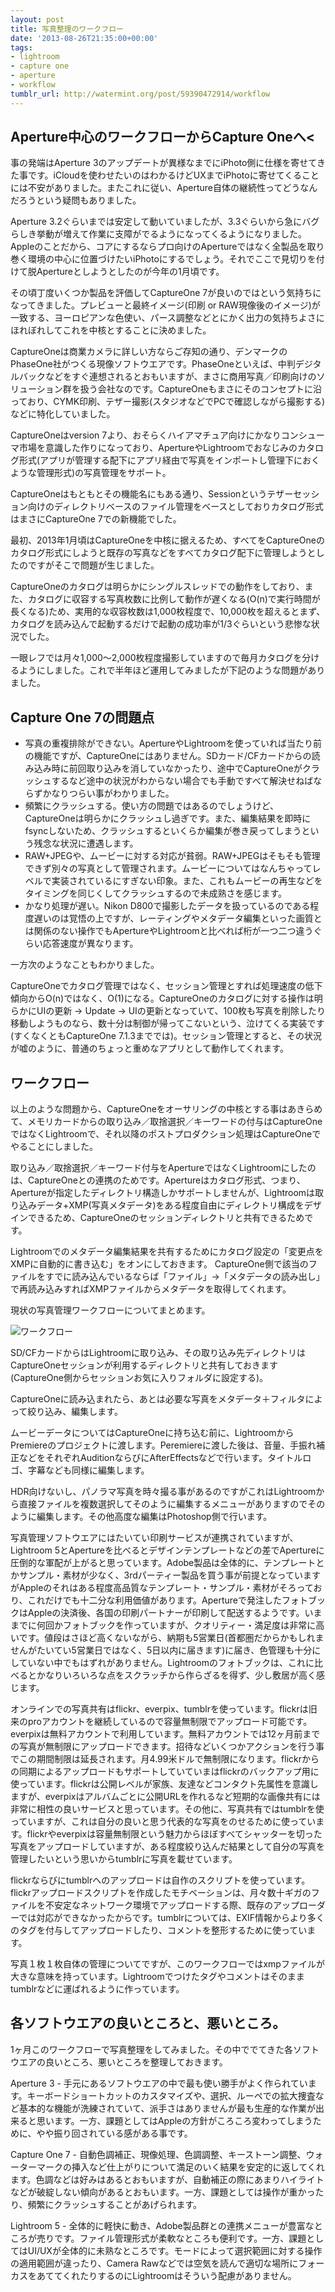 ```yaml
---
layout: post
title: 写真整理のワークフロー
date: '2013-08-26T21:35:00+00:00'
tags:
- lightroom
- capture one
- aperture
- workflow
tumblr_url: http://watermint.org/post/59390472914/workflow
---
```

## Aperture中心のワークフローからCapture Oneへ<

事の発端はAperture 3のアップデートが異様なまでにiPhoto側に仕様を寄せてきた事です。iCloudを使わせたいのはわかるけどUXまでiPhotoに寄せてくることには不安がありました。またこれに従い、Aperture自体の継続性ってどうなんだろうという疑問もありました。

Aperture 3.2ぐらいまでは安定して動いていましたが、3.3ぐらいから急にバグらしき挙動が増えて作業に支障がでるようになってくるようになりました。Appleのことだから、コアにするならプロ向けのApertureではなく全製品を取り巻く環境の中心に位置づけたいiPhotoにするでしょう。それでここで見切りを付けて脱Apertureとしようとしたのが今年の1月頃です。

その頃丁度いくつか製品を評価してCaptureOne 7が良いのではという気持ちになってきました。プレビューと最終イメージ(印刷 or RAW現像後のイメージ)が一致する、ヨーロピアンな色使い、パース調整などとにかく出力の気持ちよさにほれぼれしてこれを中核とすることに決めました。

CaptureOneは商業カメラに詳しい方ならご存知の通り、デンマークのPhaseOne社がつくる現像ソフトウエアです。PhaseOneといえば、中判デジタルバックなどをすぐ連想されるとおもいますが、まさに商用写真／印刷向けのソリューション群を扱う会社なのです。CaptureOneもまさにそのコンセプトに沿っており、CYMK印刷、テザー撮影(スタジオなどでPCで確認しながら撮影する)などに特化していました。

CaptureOneはversion 7より、おそらくハイアマチュア向けにかなりコンシューマ市場を意識した作りになっており、ApertureやLightroomでおなじみのカタログ形式(アプリが管理する配下にアプリ経由で写真をインポートし管理下におくような管理形式)の写真管理をサポート。

CaptureOneはもともとその機能名にもある通り、Sessionというテザーセッション向けのディレクトリベースのファイル管理をベースとしておりカタログ形式はまさにCaptureOne 7での新機能でした。

最初、2013年1月頃はCaptureOneを中核に据えるため、すべてをCaptureOneのカタログ形式にしようと既存の写真などをすべてカタログ配下に管理しようとしたのですがそこで問題が生じました。

CaptureOneのカタログは明らかにシングルスレッドでの動作をしており、また、カタログに収容する写真枚数に比例して動作が遅くなる(O(n)で実行時間が長くなる)ため、実用的な収容枚数は1,000枚程度で、10,000枚を超えるとまず、カタログを読み込んで起動するだけで起動の成功率が1/3ぐらいという悲惨な状況でした。

一眼レフでは月々1,000〜2,000枚程度撮影していますので毎月カタログを分けるようにしました。これで半年ほど運用してみましたが下記のような問題がありました。

## Capture One 7の問題点

* 写真の重複排除ができない。ApertureやLightroomを使っていれば当たり前の機能ですが、CaptureOneにはありません。SDカード/CFカードからの読み込み時に前回取り込みを消していなかったり、途中でCaptureOneがクラッシュするなど途中の状況がわからない場合でも手動ですべて解決せねばならずかなりつらい事がわかりました。
* 頻繁にクラッシュする。使い方の問題ではあるのでしょうけど、CaptureOneは明らかにクラッシュし過ぎです。また、編集結果を即時にfsyncしないため、クラッシュするといくらか編集が巻き戻ってしまうという残念な状況に遭遇します。
* RAW+JPEGや、ムービーに対する対応が貧弱。RAW+JPEGはそもそも管理できず別々の写真として管理されます。ムービーについてはなんちゃってレベルで実装されているにすぎない印象。また、これもムービーの再生などをタイミングを同じくしてクラッシュするので未成熟さを感じます。
* かなり処理が遅い。Nikon D800で撮影したデータを扱っているのである程度遅いのは覚悟の上ですが、レーティングやメタデータ編集といった画質とは関係のない操作でもApertureやLightroomと比べれば桁が一つ二つ違うぐらい応答速度が異なります。

一方次のようなこともわかりました。

CaptureOneでカタログ管理ではなく、セッション管理とすれば処理速度の低下傾向からO(n)ではなく、O(1)になる。CaptureOneのカタログに対する操作は明らかにUIの更新 → Update → UIの更新となっていて、100枚も写真を削除したり移動しようものなら、数十分は制御が帰ってこないという、泣けてくる実装です(すくなくともCaptureOne 7.1.3まででは)。セッション管理とすると、その状況が嘘のように、普通のちょっと重めなアプリとして動作してくれます。

## ワークフロー

以上のような問題から、CaptureOneをオーサリングの中核とする事はあきらめて、メモリカードからの取り込み／取捨選択／キーワードの付与はCaptureOneではなくLightroomで、それ以降のポストプロダクション処理はCaptureOneでやることにしました。

取り込み／取捨選択／キーワード付与をApertureではなくLightroomにしたのは、CaptureOneとの連携のためです。Apertureはカタログ形式、つまり、Apertureが指定したディレクトリ構造しかサポートしませんが、Lightroomは取り込みデータ+XMP(写真メタデータ)をある程度自由にディレクトリ構成をデザインできるため、CaptureOneのセッションディレクトリと共有できるためです。

Lightroomでのメタデータ編集結果を共有するためにカタログ設定の「変更点をXMPに自動的に書き込む」をオンにしておきます。
CaptureOne側で該当のファイルをすでに読み込んでいるならば「ファイル」→「メタデータの読み出し」で再読み込みすればXMPファイルからメタデータを取得してくれます。

現状の写真管理ワークフローについてまとめます。

![ワークフロー](/images/2013-08-26-workflow1.png)

SD/CFカードからはLightroomに取り込み、その取り込み先ディレクトリはCaptureOneセッションが利用するディレクトリと共有しておきます(CaptureOne側からセッションお気に入りフォルダに設定する)。

CaptureOneに読み込まれたら、あとは必要な写真をメタデータ＋フィルタによって絞り込み、編集します。

ムービーデータについてはCaptureOneに持ち込む前に、LightroomからPremiereのプロジェクトに渡します。Peremiereに渡した後は、音量、手振れ補正などをそれぞれAuditionならびにAfterEffectsなどで行います。タイトルロゴ、字幕なども同様に編集します。

HDR向けないし、パノラマ写真を時々撮る事があるのですがこれはLightroomから直接ファイルを複数選択してそのように編集するメニューがありますのでそのように編集します。その他高度な編集はPhotoshop側で行います。

写真管理ソフトウエアにはたいてい印刷サービスが連携されていますが、Lightroom 5とApertureを比べるとデザインテンプレートなどの差でApertureに圧倒的な軍配が上がると思っています。Adobe製品は全体的に、テンプレートとかサンプル・素材が少なく、3rdパーティー製品を買う事が前提となっていますがAppleのそれはある程度高品質なテンプレート・サンプル・素材がそろっており、これだけでも十二分な利用価値があります。Apertureで発注したフォトブックはAppleの決済後、各国の印刷パートナーが印刷して配送するようです。いままでに何回かフォトブックを作っていますが、クオリティー・満足度は非常に高いです。値段はさほど高くないながら、納期も5営業日(首都圏だからかもしれませんがたいてい5営業日ではなく、5日以内に届きます)に届き、色管理も十分にしていない中でもはずれがありません。Lightroomのフォトブックは、これに比べるとかなりいろいろな点をスクラッチから作らざるを得ず、少し敷居が高く感じます。

オンラインでの写真共有はflickr、everpix、tumblrを使っています。flickrは旧来のproアカウントを継続しているので容量無制限でアップロード可能です。everpixは無料アカウントで利用しています。無料アカウントでは12ヶ月前までの写真が無制限にアップロードできます。招待などいくつかアクションを行う事でこの期間制限は延長されます。月4.99米ドルで無制限になります。flickrからの同期によるアップロードもサポートしていていまはflickrのバックアップ用に使っています。flickrは公開レベルが家族、友達などコンタクト先属性を意識しますが、everpixはアルバムごとに公開URLを作れるなど短期的な画像共有には非常に相性の良いサービスと思っています。その他に、写真共有ではtumblrを使っていますが、これは自分の良いと思う代表的な写真をのせるために使っています。flickrやeverpixは容量無制限という魅力からほぼすべてシャッターを切った写真をアップロードしていますが、ある程度絞り込んだ結果として自分の写真を管理したいという思いからtumblrに写真を載せています。

flickrならびにtumblrへのアップロードは自作のスクリプトを使っています。flickrアップロードスクリプトを作成したモチベーションは、月々数十ギガのファイルを不安定なネットワーク環境でアップロードする際、既存のアップローダーでは対応ができなかったからです。tumblrについては、EXIF情報からより多くのタグを付与してアップロードしたり、コメントを整形するために使っています。

写真１枚１枚自体の管理についてですが、このワークフローではxmpファイルが大きな意味を持っています。Lightroomでつけたタグやコメントはそのままtumblrなどに運ばれるように作っています。

## 各ソフトウエアの良いところと、悪いところ。

1ヶ月このワークフローで写真整理をしてみました。その中ででてきた各ソフトウエアの良いところ、悪いところを整理しておきます。

Aperture 3 - 手元にあるソフトウエアの中で最も使い勝手がよく作られています。キーボードショートカットのカスタマイズや、選択、ルーペでの拡大捜査など基本的な機能が洗練されていて、派手さはありませんが最も生産的な作業が出来ると思います。一方、課題としてはAppleの方針がころころ変わってしまうために、やや振り回されている感がある事です。

Capture One 7 - 自動色調補正、現像処理、色調調整、キーストーン調整、ウォーターマークの挿入など仕上がりについて満足のいく結果を安定的に返してくれます。色調などは好みはあるとおもいますが、自動補正の際にあまりハイライトなどが破綻しない傾向があるとおもいます。一方、課題としては操作が重かったり、頻繁にクラッシュすることがあげられます。

Lightroom 5 - 全体的に軽快に動き、Adobe製品群との連携メニューが豊富なところが売りです。ファイル管理形式が柔軟なところも便利です。一方、課題としてはUI/UXが全体的に未熟なところです。モードによって選択範囲に対する操作の適用範囲が違ったり、Camera Rawなどでは空気を読んで適切な場所にフォーカスをあててくれたりするのにLightroomはそういう配慮がありません。

